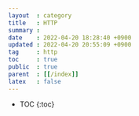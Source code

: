 ```yaml
---
layout  : category
title   : HTTP
summary : 
date    : 2022-04-20 18:28:40 +0900
updated : 2022-04-20 20:55:09 +0900
tag     : http
toc     : true
public  : true
parent  : [[/index]]
latex   : false
---
```

* TOC
  {:toc}